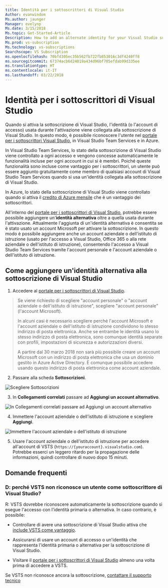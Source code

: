 ```yaml
---
title: Identità per i sottoscrittori di Visual Studio
Author: evanwindom
Ms.author: jaunger
Manager: evelynp
Ms.date: 3/15/2018
Ms.topic: Get-Started-Article
Description: How to add an alternate identity for your Visual Studio subscription, to use for VSTS and Azure.
Ms.prod: vs-subscription
Ms.technology: vs-subscriptions
Searchscope: VS Subscription
ms.openlocfilehash: 70bfd305ec35b562fb722fb853016c3df4240ff8
ms.sourcegitcommit: 67374acb6d24019a434d96bf705efdab99d335ee
ms.translationtype: HT
ms.contentlocale: it-IT
ms.lasthandoff: 03/22/2018
---
```

# <a name="identities-for-visual-studio-subscribers"></a>Identità per i sottoscrittori di Visual Studio

Quando si attiva la sottoscrizione di Visual Studio, l'identità (o l'account di accesso) usata durante l'attivazione viene collegata alla sottoscrizione di Visual Studio. In questo modo, è possibile riconoscere l'utente nel [portale per i sottoscrittori Visual Studio](https://my.visualstudio.com?wt.mc_id=o~msft~docs), in Visual Studio Team Services e in Azure.

In Visual Studio Team Services, lo stato della sottoscrizione di Visual Studio viene controllato a ogni accesso e vengono concesse automaticamente le funzionalità incluse per ogni account in cui si è membri. Poiché queste funzionalità sono incluse come vantaggio per i sottoscrittori, un utente può essere aggiunto gratuitamente come membro di qualsiasi account di Visual Studio Team Services quando si usa un'identità collegata alla sottoscrizione di Visual Studio.

In Azure, lo stato della sottoscrizione di Visual Studio viene controllato quando si attiva il [credito di Azure mensile](https://azure.microsoft.com/pricing/member-offers/credit-for-visual-studio-subscribers/) che è un vantaggio dei sottoscrittori.

All'interno del [portale per i sottoscrittori di Visual Studio](https://my.visualstudio.com?wt.mc_id=o~msft~docs), potrebbe essere possibile aggiungere un'**identità alternativa** oltre a quella usata durante l'attivazione. Attualmente l'aggiunta di un'identità alternativa è consentita se è stato usato un account Microsoft per attivare la sottoscrizione. In questo modo è possibile aggiungere anche un account aziendale o dell'istituto di istruzione (usato per l'accesso a Visual Studio, Office 365 o alla rete aziendale o dell'istituto di istruzione), consentendo l'accesso a Visual Studio Team Services tramite l'account personale e l'account aziendale o dell'istituto di istruzione.

## <a name="how-to-add-an-alternate-identity-to-your-visual-studio-subscription"></a>Come aggiungere un'identità alternativa alla sottoscrizione di Visual Studio

1. Accedere al [portale per i sottoscrittori di Visual Studio](https://my.visualstudio.com?wt.mc_id=o~msft~docs).

  > Se viene richiesto di scegliere "account personale" o "account aziendale o dell'istituto di istruzione", scegliere "account personale" (l'account Microsoft).
  >
  > In alcuni casi è necessario scegliere perché l'account Microsoft e l'account aziendale o dell'istituto di istruzione condividono lo stesso indirizzo di posta elettronica. Anche se entrambe le identità usano lo stesso indirizzo di posta elettronica, sono comunque identità separate con profili, impostazioni di sicurezza e autorizzazioni diversi.
  >
  > A partire dal 30 marzo 2018 non sarà più possibile creare un account Microsoft con un indirizzo di posta elettronica che usa un dominio gestito in Azure Active Directory. È comunque possibile accedere usando questo indirizzo di posta elettronica come account aziendale.

2. Passare alla scheda **Sottoscrizioni**.

  ![Scegliere Sottoscrizioni](_img/vs-alternate-identity/choose-subscriptions-my-visual-studio-com-portal.png)

3. In **Collegamenti correlati** passare ad **Aggiungi un account alternativo**.

  ![In Collegamenti correlati passare ad Aggiungi un account alternativo](_img/vs-alternate-identity/add-alternate-account-my-visual-studio-com-portal.png)

4. Immettere l'account aziendale o dell'istituto di istruzione e scegliere **Aggiungi**.

  ![Immettere l'account aziendale o dell'istituto di istruzione](_img/vs-alternate-identity/enter-alternate-account-my-visual-studio-com-portal.png)

5. Usare l'account aziendale o dell'istituto di istruzione per accedere all'account di VSTS (```https://{youraccount}.visualstudio.com```). Potrebbe esserci un leggero ritardo per la propagazione delle informazioni, quindi controllare di nuovo dopo 15 minuti. 

## <a name="faq"></a>Domande frequenti

### <a name="q--why-doesnt-vsts-recognize-me-as-a-visual-studio-subscriber"></a>D: perché VSTS non riconosce un utente come sottoscrittore di Visual Studio?
R: VSTS dovrebbe riconoscere automaticamente la sottoscrizione quando si esegue l'accesso con l'identità primaria o alternativa. In caso contrario, è possibile:

* Controllare di avere una sottoscrizione di Visual Studio attiva che [include VSTS come vantaggio](vs-vsts.md).

* Assicurarsi di usare un account di accesso o un'identità che rappresenta l'identità primaria o alternativa per la sottoscrizione di Visual Studio.

* Visitare il [portale per i sottoscrittori di Visual Studio](https://my.visualstudio.com?wt.mc_id=o~msft~docs) almeno una volta prima di accedere a VSTS.

Se VSTS non riconosce ancora la sottoscrizione, [contattare il supporto tecnico](https://www.visualstudio.com/team-services/support/)

